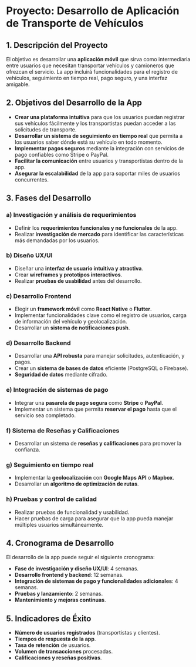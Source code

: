 # Proyecto: Desarrollo de Aplicación de Transporte de Vehículos

## 1. Descripción del Proyecto
El objetivo es desarrollar una **aplicación móvil** que sirva como intermediaria entre usuarios que necesitan transportar vehículos y camioneros que ofrezcan el servicio. La app incluirá funcionalidades para el registro de vehículos, seguimiento en tiempo real, pago seguro, y una interfaz amigable.

## 2. Objetivos del Desarrollo de la App
- **Crear una plataforma intuitiva** para que los usuarios puedan registrar sus vehículos fácilmente y los transportistas puedan acceder a las solicitudes de transporte.
- **Desarrollar un sistema de seguimiento en tiempo real** que permita a los usuarios saber dónde está su vehículo en todo momento.
- **Implementar pagos seguros** mediante la integración con servicios de pago confiables como Stripe o PayPal.
- **Facilitar la comunicación** entre usuarios y transportistas dentro de la app.
- **Asegurar la escalabilidad** de la app para soportar miles de usuarios concurrentes.

## 3. Fases del Desarrollo

### a) Investigación y análisis de requerimientos
- Definir los **requerimientos funcionales y no funcionales** de la app.
- Realizar **investigación de mercado** para identificar las características más demandadas por los usuarios.

### b) Diseño UX/UI
- Diseñar una **interfaz de usuario intuitiva y atractiva**.
- Crear **wireframes y prototipos interactivos**.
- Realizar **pruebas de usabilidad** antes del desarrollo.

### c) Desarrollo Frontend
- Elegir un **framework móvil** como **React Native** o **Flutter**.
- Implementar funcionalidades clave como el registro de usuarios, carga de información del vehículo y geolocalización.
- Desarrollar un **sistema de notificaciones push**.

### d) Desarrollo Backend
- Desarrollar una **API robusta** para manejar solicitudes, autenticación, y pagos.
- Crear un **sistema de bases de datos** eficiente (PostgreSQL o Firebase).
- **Seguridad de datos** mediante cifrado.

### e) Integración de sistemas de pago
- Integrar una **pasarela de pago segura** como **Stripe** o **PayPal**.
- Implementar un sistema que permita **reservar el pago** hasta que el servicio sea completado.

### f) Sistema de Reseñas y Calificaciones
- Desarrollar un sistema de **reseñas y calificaciones** para promover la confianza.

### g) Seguimiento en tiempo real
- Implementar la **geolocalización** con **Google Maps API** o **Mapbox**.
- Desarrollar un **algoritmo de optimización de rutas**.

### h) Pruebas y control de calidad
- Realizar pruebas de funcionalidad y usabilidad.
- Hacer pruebas de carga para asegurar que la app pueda manejar múltiples usuarios simultáneamente.

## 4. Cronograma de Desarrollo
El desarrollo de la app puede seguir el siguiente cronograma:
- **Fase de investigación y diseño UX/UI**: 4 semanas.
- **Desarrollo frontend y backend**: 12 semanas.
- **Integración de sistemas de pago y funcionalidades adicionales**: 4 semanas.
- **Pruebas y lanzamiento**: 2 semanas.
- **Mantenimiento y mejoras continuas**.

## 5. Indicadores de Éxito
- **Número de usuarios registrados** (transportistas y clientes).
- **Tiempos de respuesta de la app**.
- **Tasa de retención** de usuarios.
- **Volumen de transacciones** procesadas.
- **Calificaciones y reseñas positivas**.

